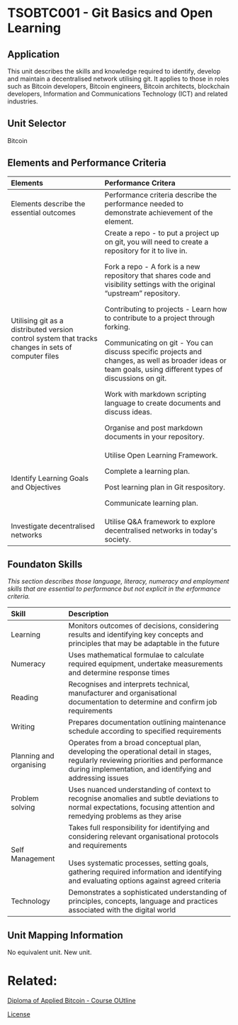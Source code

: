 # TSOBTC001 - Git Basics and Open Learning

## Application
This unit describes the skills and knowledge required to identify, develop and maintain a decentralised network utilising git.
It applies to those in roles such as Bitcoin developers, Bitcoin engineers, Bitcoin architects, blockchain developers, Information and Communications Technology (ICT) and related industries.

## Unit Selector
Bitcoin

## Elements and Performance Criteria
Elements | Performance Critera
| :--- | :---
Elements describe the essential outcomes  | Performance criteria describe the performance needed to demonstrate achievement of the element.
Utilising git as a distributed version control system that tracks changes in sets of computer files  |Create a repo - to put a project up on git, you will need to create a repository for it to live in.<p> Fork a repo - A fork is a new repository that shares code and visibility settings with the original “upstream” repository.<p> Contributing to projects - Learn how to contribute to a project through forking.<p>Communicating on git - You can discuss specific projects and changes, as well as broader ideas or team goals, using different types of discussions on git.<p> Work with markdown scripting language to create documents and discuss ideas.<p>Organise and post markdown documents in your repository.
Identify Learning Goals and Objectives |Utilise Open Learning Framework.<p><p>Complete a learning plan.<p>Post learning plan in Git respository.<p>Communicate learning plan.
Investigate decentralised networks| Utilise Q&A framework to explore decentralised networks in today's society.


## Foundaton Skills
*This section describes those language, literacy, numeracy and employment skills that are essential to performance but not explicit in the erformance criteria.*

Skill  | Description
| :--- | :---
Learning |Monitors outcomes of decisions, considering results and identifying key concepts and principles that may be adaptable in the future
Numeracy |Uses mathematical formulae to calculate required equipment, undertake measurements and determine response times
Reading |Recognises and interprets technical, manufacturer and organisational documentation to determine and confirm job requirements
Writing | Prepares documentation outlining maintenance schedule according to specified requirements
Planning and organising |Operates from a broad conceptual plan, developing the operational detail in stages, regularly reviewing priorities and performance during implementation, and identifying and addressing issues
Problem solving |Uses nuanced understanding of context to recognise anomalies and subtle deviations to normal expectations, focusing attention and remedying problems as they arise
Self Management | Takes full responsibility for identifying and considering relevant organisational protocols and requirements<br><br>Uses systematic processes, setting goals, gathering required information and identifying and evaluating options against agreed criteria
Technology |Demonstrates a sophisticated understanding of principles, concepts, language and practices associated with the digital world


## Unit Mapping Information
No equivalent unit. New unit.

# Related:
[Diploma of Applied Bitcoin - Course OUtline](/Course-Outline.md)

[License](/LICENSE)

